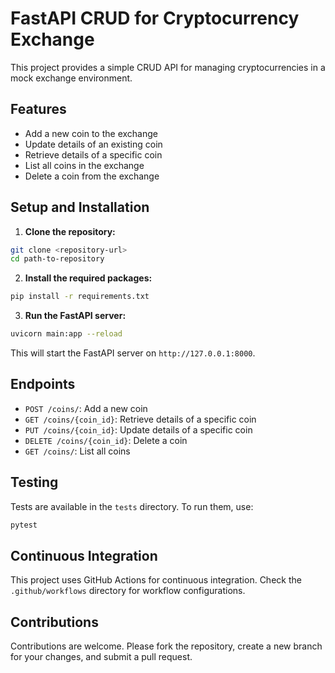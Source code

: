 # FastAPI CRUD for Cryptocurrency Exchange

This project provides a simple CRUD API for managing cryptocurrencies in a mock exchange environment.

## Features

- Add a new coin to the exchange
- Update details of an existing coin
- Retrieve details of a specific coin
- List all coins in the exchange
- Delete a coin from the exchange

## Setup and Installation

1. **Clone the repository:**

```bash
git clone <repository-url>
cd path-to-repository
```

2. **Install the required packages:**

```bash
pip install -r requirements.txt
```

3. **Run the FastAPI server:**

```bash
uvicorn main:app --reload
```

This will start the FastAPI server on `http://127.0.0.1:8000`.

## Endpoints

- `POST /coins/`: Add a new coin
- `GET /coins/{coin_id}`: Retrieve details of a specific coin
- `PUT /coins/{coin_id}`: Update details of a specific coin
- `DELETE /coins/{coin_id}`: Delete a coin
- `GET /coins/`: List all coins

## Testing

Tests are available in the `tests` directory. To run them, use:

```bash
pytest
```

## Continuous Integration

This project uses GitHub Actions for continuous integration. Check the `.github/workflows` directory for workflow configurations.

## Contributions

Contributions are welcome. Please fork the repository, create a new branch for your changes, and submit a pull request. 
